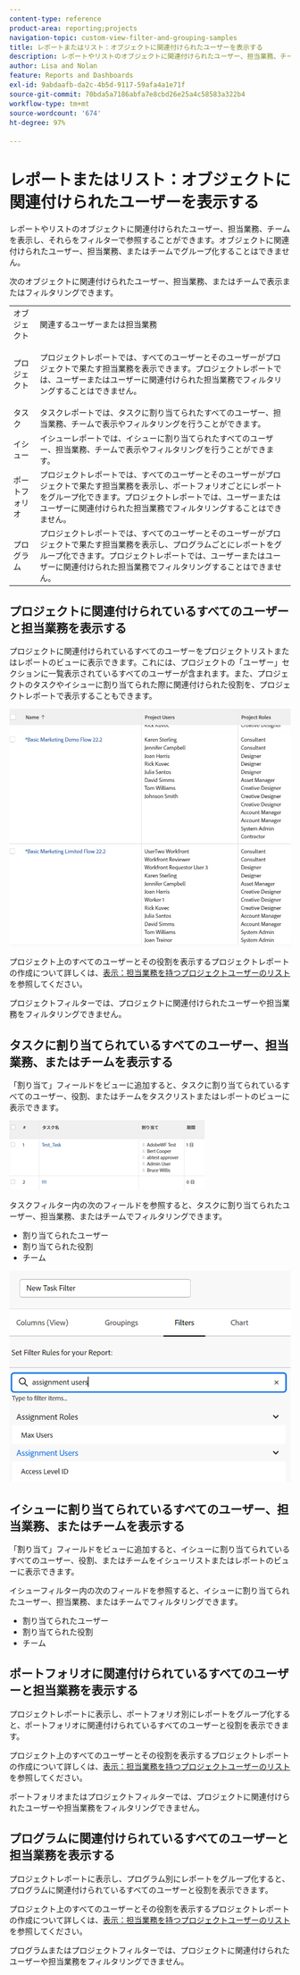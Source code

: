 ```yaml
---
content-type: reference
product-area: reporting;projects
navigation-topic: custom-view-filter-and-grouping-samples
title: レポートまたはリスト：オブジェクトに関連付けられたユーザーを表示する
description: レポートやリストのオブジェクトに関連付けられたユーザー、担当業務、チームを表示し、それらをフィルターで参照することができます。オブジェクトに関連付けられたユーザー、担当業務、またはチームでグループ化することはできません。
author: Lisa and Nolan
feature: Reports and Dashboards
exl-id: 9abdaafb-da2c-4b5d-9117-59afa4a1e71f
source-git-commit: 70bda5a7186abfa7e8cbd26e25a4c58583a322b4
workflow-type: tm+mt
source-wordcount: '674'
ht-degree: 97%

---
```


# レポートまたはリスト：オブジェクトに関連付けられたユーザーを表示する

レポートやリストのオブジェクトに関連付けられたユーザー、担当業務、チームを表示し、それらをフィルターで参照することができます。オブジェクトに関連付けられたユーザー、担当業務、またはチームでグループ化することはできません。

次のオブジェクトに関連付けられたユーザー、担当業務、またはチームで表示またはフィルタリングできます。

<table style="table-layout:auto"> 
 <col> 
 <col> 
 <tbody> 
  <tr> 
   <td role="rowheader">オブジェクト</td> 
   <td>関連するユーザーまたは担当業務</td> 
  </tr> 
  <tr> 
   <td role="rowheader">プロジェクト</td> 
   <td> <p>プロジェクトレポートでは、すべてのユーザーとそのユーザーがプロジェクトで果たす担当業務を表示できます。プロジェクトレポートでは、ユーザーまたはユーザーに関連付けられた担当業務でフィルタリングすることはできません。 </p> </td> 
  </tr> 
  <tr> 
   <td role="rowheader">タスク</td> 
   <td>タスクレポートでは、タスクに割り当てられたすべてのユーザー、担当業務、チームで表示やフィルタリングを行うことができます。</td> 
  </tr> 
  <tr> 
   <td role="rowheader">イシュー</td> 
   <td>イシューレポートでは、イシューに割り当てられたすべてのユーザー、担当業務、チームで表示やフィルタリングを行うことができます。</td> 
  </tr> 
  <tr> 
   <td role="rowheader">ポートフォリオ</td> 
   <td>プロジェクトレポートでは、すべてのユーザーとそのユーザーがプロジェクトで果たす担当業務を表示し、ポートフォリオごとにレポートをグループ化できます。プロジェクトレポートでは、ユーザーまたはユーザーに関連付けられた担当業務でフィルタリングすることはできません。</td> 
  </tr> 
  <tr> 
   <td role="rowheader">プログラム</td> 
   <td>プロジェクトレポートでは、すべてのユーザーとそのユーザーがプロジェクトで果たす担当業務を表示し、プログラムごとにレポートをグループ化できます。プロジェクトレポートでは、ユーザーまたはユーザーに関連付けられた担当業務でフィルタリングすることはできません。</td> 
  </tr> 
 </tbody> 
</table>

## プロジェクトに関連付けられているすべてのユーザーと担当業務を表示する

プロジェクトに関連付けられているすべてのユーザーをプロジェクトリストまたはレポートのビューに表示できます。これには、プロジェクトの「ユーザー」セクションに一覧表示されているすべてのユーザーが含まれます。また、プロジェクトのタスクやイシューに割り当てられた際に関連付けられた役割を、プロジェクトレポートで表示することもできます。

![&#x200B; ユーザーおよび役割に関する情報を含むプロジェクト &#x200B;](assets/project-with-user-and-role-information-report-350x100.png)

プロジェクト上のすべてのユーザーとその役割を表示するプロジェクトレポートの作成について詳しくは、[表示：担当業務を持つプロジェクトユーザーのリスト](../../../reports-and-dashboards/reports/custom-view-filter-grouping-samples/view-project-user-list.md)を参照してください。

プロジェクトフィルターでは、プロジェクトに関連付けられたユーザーや担当業務をフィルタリングできません。

## タスクに割り当てられているすべてのユーザー、担当業務、またはチームを表示する

「割り当て」フィールドをビューに追加すると、タスクに割り当てられているすべてのユーザー、役割、またはチームをタスクリストまたはレポートのビューに表示できます。

![&#x200B; 割り当てフィールド &#x200B;](assets/assignments-field-task-view-350x124.png)

タスクフィルター内の次のフィールドを参照すると、タスクに割り当てられたユーザー、担当業務、またはチームでフィルタリングできます。

* 割り当てられたユーザー
* 割り当てられた役割
* チーム

![&#x200B; タスクフィルターでのユーザーと役割の割り当て &#x200B;](assets/assignment-users-roles-task-filter-350x334.png)

## イシューに割り当てられているすべてのユーザー、担当業務、またはチームを表示する

「割り当て」フィールドをビューに追加すると、イシューに割り当てられているすべてのユーザー、役割、またはチームをイシューリストまたはレポートのビューに表示できます。

イシューフィルター内の次のフィールドを参照すると、イシューに割り当てられたユーザー、担当業務、またはチームでフィルタリングできます。

* 割り当てられたユーザー
* 割り当てられた役割
* チーム

## ポートフォリオに関連付けられているすべてのユーザーと担当業務を表示する

プロジェクトレポートに表示し、ポートフォリオ別にレポートをグループ化すると、ポートフォリオに関連付けられているすべてのユーザーと役割を表示できます。

プロジェクト上のすべてのユーザーとその役割を表示するプロジェクトレポートの作成について詳しくは、[表示：担当業務を持つプロジェクトユーザーのリスト](../../../reports-and-dashboards/reports/custom-view-filter-grouping-samples/view-project-user-list.md)を参照してください。

ポートフォリオまたはプロジェクトフィルターでは、プロジェクトに関連付けられたユーザーや担当業務をフィルタリングできません。

## プログラムに関連付けられているすべてのユーザーと担当業務を表示する

プロジェクトレポートに表示し、プログラム別にレポートをグループ化すると、プログラムに関連付けられているすべてのユーザーと役割を表示できます。

プロジェクト上のすべてのユーザーとその役割を表示するプロジェクトレポートの作成について詳しくは、[表示：担当業務を持つプロジェクトユーザーのリスト](../../../reports-and-dashboards/reports/custom-view-filter-grouping-samples/view-project-user-list.md)を参照してください。

プログラムまたはプロジェクトフィルターでは、プロジェクトに関連付けられたユーザーや担当業務をフィルタリングできません。
